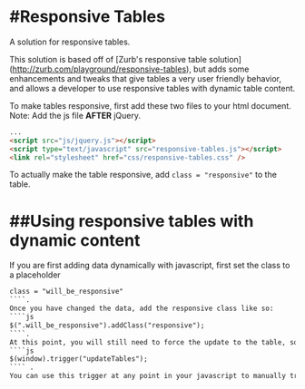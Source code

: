 #Responsive Tables
=================
A solution for responsive tables.

This solution is based off of [Zurb's responsive table solution] (http://zurb.com/playground/responsive-tables), but adds some enhancements and tweaks that give tables a very user friendly behavior, and allows a developer to use responsive tables with dynamic table content. 

To make tables responsive, first add these two files to your html document. 
Note: Add the js file **AFTER** jQuery.

````html
...
<script src="js/jquery.js"></script>
<script type="text/javascript" src="responsive-tables.js"></script>
<link rel="stylesheet" href="css/responsive-tables.css" />
````
To actually make the table responsive, add 
```` class = "responsive" ```` 
to the table. 

##Using responsive tables with dynamic content
=================
If you are first adding data dynamically with javascript, first set the class to a placeholder 
````html 
class = "will_be_responsive" 
````. 
Once you have changed the data, add the responsive class like so: 
````js 
$(".will_be_responsive").addClass("responsive"); 
````. 
At this point, you will still need to force the update to the table, so use the trigger 
````js 
$(window).trigger("updateTables"); 
```` .
You can use this trigger at any point in your javascript to manually trigger the tables to be updated. Note that the tables are also updated on window redraw, resize and load.
